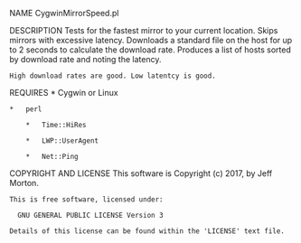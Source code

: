 NAME
    CygwinMirrorSpeed.pl

DESCRIPTION
    Tests for the fastest mirror to your current location. Skips mirrors
    with excessive latency. Downloads a standard file on the host for up to
    2 seconds to calculate the download rate. Produces a list of hosts
    sorted by download rate and noting the latency.

    High download rates are good. Low latentcy is good.

REQUIRES
    *   Cygwin or Linux

    *   perl

        *   Time::HiRes

        *   LWP::UserAgent

        *   Net::Ping

COPYRIGHT AND LICENSE
    This software is Copyright (c) 2017, by Jeff Morton.

    This is free software, licensed under:

      GNU GENERAL PUBLIC LICENSE Version 3

    Details of this license can be found within the 'LICENSE' text file.


